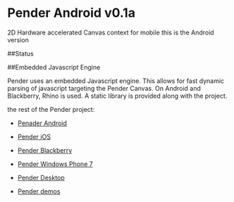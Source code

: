 # Pender Android v0.1a

2D Hardware accelerated Canvas context for mobile
this is the Android version

##Status


##Embedded Javascript Engine

Pender uses an embedded Javascript engine. This allows for fast dynamic parsing of javascript targeting the Pender Canvas. 
On Android and Blackberry, Rhino is used. A static library is provided along with the project.

the rest of the Pender project:

* [Penader Android](https://github.com/doggerelverse/Pender-android)

* [Pender iOS](https://github.com/doggerelverse/Pender-ios)

* [Pender Blackberry](https://github.com/doggerelverse/Pender-blackberry)

* [Pender Windows Phone 7](https://github.com/doggerelverse/Pender-wp7)

* [Pender Desktop](https://github.com/doggerelverse/Pender-desktop)

* [Pender demos](https://github.com/doggerelverse/Pender-demos)